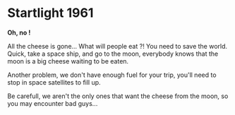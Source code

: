 # Startlight 1961

**Oh, no !**

All the cheese is gone... What will people eat ?! 
You need to save the world. Quick, take a space ship, and go to the moon, everybody knows that the moon is 
a big cheese waiting to be eaten.

Another problem, we don't have enough fuel for your trip, you'll need to stop in space satellites to fill up.

Be carefull, we aren't the only ones that want the cheese from the moon, so you may encounter bad guys...